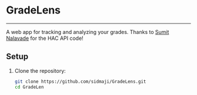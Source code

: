 # GradeLens
---
A web app for tracking and analyzing your grades. Thanks to [Sumit Nalavade](https://github.com/SumitNalavade) for the HAC API code!

## Setup
1. Clone the repository:
    ```bash
    git clone https://github.com/sidmaji/GradeLens.git
    cd GradeLen